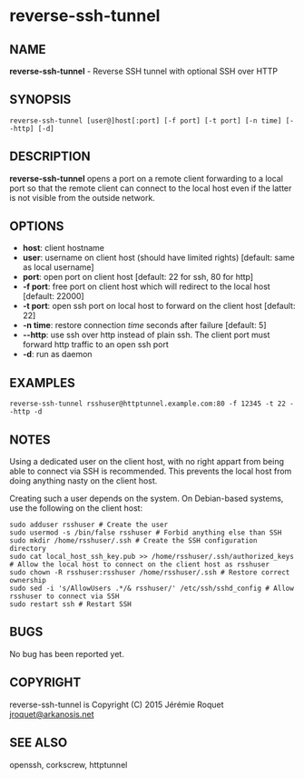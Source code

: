 # reverse-ssh-tunnel

## NAME

**reverse-ssh-tunnel** - Reverse SSH tunnel with optional SSH over HTTP

## SYNOPSIS

```
reverse-ssh-tunnel [user@]host[:port] [-f port] [-t port] [-n time] [--http] [-d]
```

## DESCRIPTION

**reverse-ssh-tunnel** opens a port on a remote client forwarding to a local port so that the remote client can connect to the local host even if the latter is not visible from the outside network.

## OPTIONS

* **host**: client hostname
* **user**: username on client host (should have limited rights) [default: same as local username]
* **port**: open port on client host [default: 22 for ssh, 80 for http]
* **-f port**: free port on client host which will redirect to the local host [default: 22000]
* **-t port**: open ssh port on local host to forward on the client host [default: 22]
* **-n time**: restore connection *time* seconds after failure [default: 5]
* **--http**: use ssh over http instead of plain ssh. The client port must forward http traffic to an open ssh port
* **-d**: run as daemon

## EXAMPLES

```
reverse-ssh-tunnel rsshuser@httptunnel.example.com:80 -f 12345 -t 22 --http -d
```

## NOTES

Using a dedicated user on the client host, with no right appart from being able to connect via SSH is recommended. This prevents the local host from doing anything nasty on the client host.

Creating such a user depends on the system. On Debian-based systems, use the following on the client host:

```
sudo adduser rsshuser # Create the user
sudo usermod -s /bin/false rsshuser # Forbid anything else than SSH
sudo mkdir /home/rsshuser/.ssh # Create the SSH configuration directory
sudo cat local_host_ssh_key.pub >> /home/rsshuser/.ssh/authorized_keys # Allow the local host to connect on the client host as rsshuser
sudo chown -R rsshuser:rsshuser /home/rsshuser/.ssh # Restore correct ownership
sudo sed -i 's/AllowUsers .*/& rsshuser/' /etc/ssh/sshd_config # Allow rsshuser to connect via SSH
sudo restart ssh # Restart SSH
```

## BUGS

No bug has been reported yet.

## COPYRIGHT

reverse-ssh-tunnel is Copyright (C) 2015 Jérémie Roquet <jroquet@arkanosis.net>

## SEE ALSO

openssh, corkscrew, httptunnel
